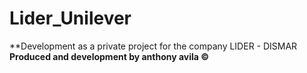 # Lider_Unilever
 **Development as a private project for the company LIDER - DISMAR
 **Produced and development by anthony avila ©**
